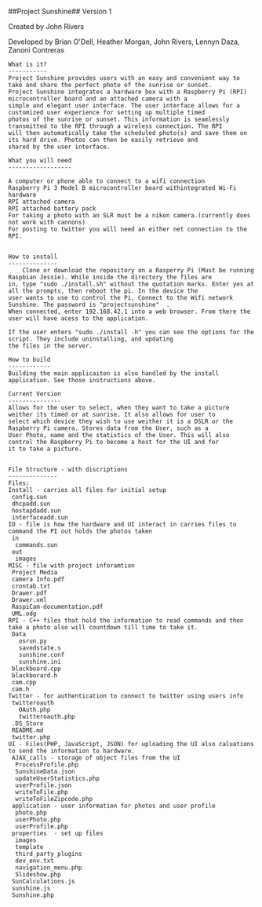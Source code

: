
##Project Sunshine## 
Version 1 

Created by
John Rivers

Developed by
Brian O'Dell,
Heather Morgan,
John Rivers,
Lennyn Daza,
Zanoni Contreras	

	
	What is it?	
	-----------
	Project Sunshine provides users with an easy and convenient way to take and share the perfect photo of the sunrise or sunset.
	Project Sunshine integrates a hardware box with a Raspberry Pi (RPI) microcontroller board and an attached camera with a 
	simple and elegant user interface. The user interface allows for a customized user experience for setting up multiple timed 
	photos of the sunrise or sunset. This information is seamlessly transmitted to the RPI through a wireless connection. The RPI
	will then automatically take the scheduled photo(s) and save them on its hard drive. Photos can then be easily retrieve and
	shared by the user interface.

	What you will need
	------------------
	
	A computer or phone able to connect to a wifi connection
	Raspberry Pi 3 Model B microcontroller board withintegrated Wi-Fi hardware 
    RPI attached camera
	RPI attached battery pack	
	For taking a photo with an SLR must be a nikon camera.(currently does not work with cannons)
	For posting to twitter you will need an either net connection to the RPI.


	How to install
	--------------
        Clone or download the repository on a Rasperry Pi (Must be running Raspbian Jessie). While inside the directory the files are 
	in, type "sudo ./install.sh" without the quotation marks. Enter yes at all the prompts, then reboot the pi. In the device the
	user wants to use to control the Pi, Connect to the Wifi network Sunshine. The password is "projectsunshine"  .  
	When connected, enter 192.168.42.1 into a web browser. From there the user will have acess to the application.
	
	If the user enters "sudo ./install -h" you can see the options for the script. They include uninstalling, and updating 
	the files in the server.
	
	How to build
	------------
	Building the main applicaiton is also handled by the install application. See those instructions above.
	
	Current Version
	---------------
	Allows for the user to select, when they want to take a picture weither its timed or at sunrise. It also allows for user to 
	select which device they wish to use weither it is a DSLR or the Raspberry Pi camera. Stores data from the User, such as a 
	User Photo, name and the statistics of the User. This will also control the Raspberry Pi to become a host for the UI and for 
	it to take a picture. 
	
		
	File Structure - with discriptions
	--------------
	Files:
	Install - carries all files for initial setup
	 config.sun 
	 dhcpadd.sun
	 hostapdadd.sun
	 interfaceadd.sun
	IO - file is how the hardware and UI interact in carries files to command the PI out holds the photos taken
	 in
	  commands.sun
	 out
	  images
	MISC - file with project inforamtion
	 Project Media
	 camera Info.pdf
	 crontab.txt
	 Drawer.pdf
	 Drawer.xml
	 RaspiCam-documentation.pdf
	 UML.odg
	RPI - C++ files that hold the information to read commands and then take a photo also will countdown till time to take it.
	 Data
	   osrun.py
	   savedstate.s
	   sunshine.conf
	   sunshine.ini
	 blackboard.cpp
	 blackborard.h
	 cam.cpp
	 cam.h
	Twitter - for authentication to connect to twitter using users info
	 twitteroauth
	   OAuth.php
	   twitteroauth.php
	 .DS_Store
	 README.md
	 twitter.php
	UI - Files(PHP, JavaScript, JSON) for uploading the UI also caluations to send the information to hardware.
	 AJAX_calls - storage of object files from the UI
	  ProcessProfile.php
	  SunshineData.json
	  updateUserStatistics.php
	  userProfile.json
	  writeToFile.php
	  writeToFileZipcode.php
	 application - user information for photos and user profile
	  photo.php
	  userPhoto.php
	  userProfile.php
	 properties  - set up files
	  images
	  template
	  third_party_plugins
	  dev_env.txt
	  navigation_menu.php
	  Slideshow.php
	 SunCalculations.js
	 sunshine.js
	 Sunshine.php
	 
	
	

